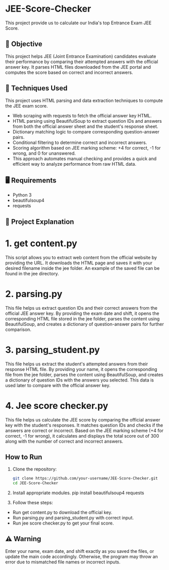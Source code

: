 # JEE-Score-Checker
This project provide us to calculate our India's top Entrance Exam JEE Score.

## 🎯 Objective
This project helps JEE (Joint Entrance Examination) candidates evaluate their performance by comparing their attempted answers with the official answer key. It parses HTML files downloaded from the JEE portal and computes the score based on correct and incorrect answers.

## 🧠 Techniques Used
This project uses HTML parsing and data extraction techniques to compute the JEE exam score. 
- Web scraping with requests to fetch the official answer key HTML.
- HTML parsing using BeautifulSoup to extract question IDs and answers from both the official answer sheet and the student's response sheet.
- Dictionary matching logic to compare corresponding question-answer pairs.
- Conditional filtering to determine correct and incorrect answers.
- Scoring algorithm based on JEE marking scheme: +4 for correct, -1 for wrong, and 0 for unanswered.
- This approach automates manual checking and provides a quick and efficient way to analyze performance from raw HTML data.

## 🖥️ Requirements
-  Python 3
-  beautifulsoup4
-  requests

## 📂 Project Explanation
# 1. get content.py
This script allows you to extract web content from the official website by providing the URL. It downloads the HTML page and saves it with your desired filename inside the jee folder. An example of the saved file can be found in the jee directory.

# 2. parsing.py
This file helps us extract question IDs and their correct answers from the official JEE answer key. By providing the exam date and shift, it opens the corresponding HTML file stored in the jee folder, parses the content using BeautifulSoup, and creates a dictionary of question-answer pairs for further comparison.

# 3. parsing_student.py
This file helps us extract the student's attempted answers from their response HTML file. By providing your name, it opens the corresponding file from the jee folder, parses the content using BeautifulSoup, and creates a dictionary of question IDs with the answers you selected. This data is used later to compare with the official answer key.

# 4. Jee score checker.py
This file helps us calculate the JEE score by comparing the official answer key with the student's responses. It matches question IDs and checks if the answers are correct or incorrect. Based on the JEE marking scheme (+4 for correct, -1 for wrong), it calculates and displays the total score out of 300 along with the number of correct and incorrect answers.

## How to Run
1. Clone the repository:
   ```bash
   git clone https://github.com/your-username/JEE-Score-Checker.git
   cd JEE-Score-Checker
   
2. Install appropriate modules.
   pip install beautifulsoup4 requests

4. Follow these steps:
- Run get content.py to download the official key.
- Run parsing.py and parsing_student.py with correct input.
- Run jee score checker.py to get your final score.

## ⚠️ Warning
Enter your name, exam date, and shift exactly as you saved the files, or update the main code accordingly. Otherwise, the program may throw an error due to mismatched file names or incorrect inputs.
